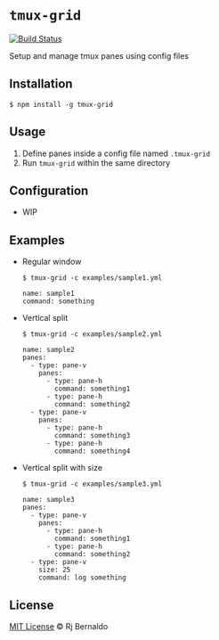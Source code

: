 # `tmux-grid` 
[![Build Status](https://travis-ci.org/rjbernaldo/tmux-grid.svg?branch=master)](https://travis-ci.org/sindresorhus/is-camera-on-cli)

Setup and manage tmux panes using config files

## Installation

```
$ npm install -g tmux-grid
```

## Usage

1. Define panes inside a config file named `.tmux-grid`
2. Run `tmux-grid` within the same directory

## Configuration

- WIP

## Examples

- Regular window

  `$ tmux-grid -c examples/sample1.yml`

  ```
  name: sample1
  command: something
  ```

- Vertical split

  `$ tmux-grid -c examples/sample2.yml`

  ```
  name: sample2
  panes:
    - type: pane-v
      panes:
        - type: pane-h
          command: something1
        - type: pane-h
          command: something2
    - type: pane-v
      panes:
        - type: pane-h
          command: something3
        - type: pane-h
          command: something4
  ```

- Vertical split with size

  `$ tmux-grid -c examples/sample3.yml`

  ```
  name: sample3
  panes:
    - type: pane-v
      panes:
        - type: pane-h
          command: something1
        - type: pane-h
          command: something2
    - type: pane-v
      size: 25
      command: log something
  ```

## License

[MIT License](https://github.com/rjbernaldo/tmux-grid/blob/master/LICENSE) © Rj Bernaldo
